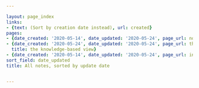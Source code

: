 ```yaml
---

layout: page_index
links:
- {text: (Sort by creation date instead), url: created}
pages:
- {date_created: '2020-05-14', date_updated: '2020-05-24', page_url: now, title: Now}
- {date_created: '2020-05-24', date_updated: '2020-05-24', page_url: the-knowledge-based-view,
  title: the knowledge-based view}
- {date_created: '2020-05-14', date_updated: '2020-05-24', page_url: index, title: Notes}
sort_field: date_updated
title: All notes, sorted by update date


---
```



